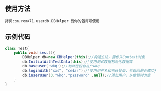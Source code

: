 ## 使用方法
    
    拷贝com.rom471.userdb.DBHelper 到你的包即可使用
## 示例代码
```java
class Test{ 
    public void test(){
        DBHelper db=new DBHelper(this);//构造方法，要传入Context对象
        db.InitialWithTestData(this);//使用测试数据初始化数据库
        db.haveUser("wkq");//判断是否有用户wkq
        db.loginWith("xxs", "cedar");//使用用户名和密码登录，并返回是否成功}
        db.inserUser(3,"wkq","password" ,null);//添加用户，头像暂时为空
    }
}
       

```
